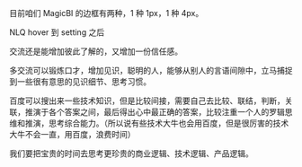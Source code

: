 目前咱们 MagicBI 的边框有两种，1 种 1px，1 种 4px。

NLQ hover 到 setting 之后

交流还是能增加彼此了解的，又增加一份信任感。

多交流可以锻炼口才，增加见识，聪明的人，能够从别人的言语间隙中，立马捕捉到一些很有意思的见识细节、思考习惯。

百度可以搜出来一些技术知识，但是比较间接，需要自己去比较、联结，判断，关联，推演于各个答案之间，最后得出心中最正确的答案，比较注重一个人的罗辑思维和推演，思考综合能力。（所以说有些技术大牛也会用百度，但是很厉害的技术大牛不会一直，用百度，浪费时间）

我们要把宝贵的时间去思考更珍贵的商业逻辑、技术逻辑、产品逻辑。
